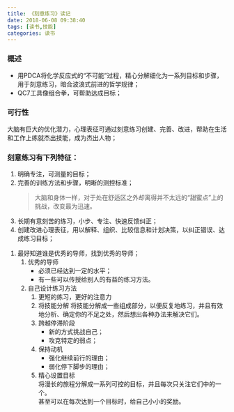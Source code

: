 ```yaml
---
title: 《刻意练习》读记
date: 2018-06-08 09:38:40
tags: [读书,技能]
categories: 读书
---
```


###  概述 
- 用PDCA将化学反应式的“不可能”过程，精心分解细化为一系列目标和步骤，用于刻意练习，暗合波浪式前进的哲学规律；
- QC7工具像组合拳，可帮助达成目标；

###  可行性 
 大脑有巨大的优化潜力，心理表征可通过刻意练习创建、完善、改进，帮助在生活和工作上练就杰出技能，成为杰出人物；

### 刻意练习有下列特征：
1. 明确专注，可测量的目标；
1. 完善的训练方法和步骤，明晰的测控标准；
    > 大脑和身体一样，对于处在舒适区之外却离得并不太远的“甜蜜点”上的挑战，改变最为迅速。
1. 长期有意刻苦的练习，小步、专注、快速反馈纠正；
1. 创建改进心理表征，用以解释、组织、比较信息和计划决策，以纠正错误、达成练习目标；
<!--more-->
1. 最好知道谁是优秀的导师，找到优秀的导师；
	1. 优秀的导师
		- 必须已经达到一定的水平；
		- 有一些可以传授给别人的有益的练习方法。
	1. 自己设计练习方法
		1.  更短的练习，更好的注意力
		1.  将技能分解
			将技能分解成一些组成部分，以便反复地练习，并且有效地分析、确定你的不足之处，然后想出各种办法来解决它们。
		1. 跨越停滞阶段
			+ 新的方式挑战自己；
			+ 攻克特定的弱点；
		1. 保持动机	
			+ 强化继续前行的理由；
			+ 弱化停下脚步的理由；
		1. 精心设置目标  
		将漫长的旅程分解成一系列可控的目标，并且每次只关注它们中的一个。  
		甚至可以在每次达到一个目标时，给自己小小的奖励。
